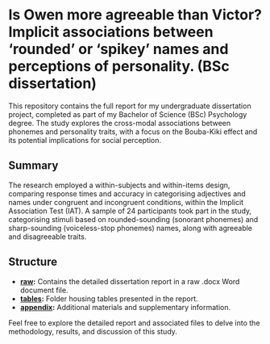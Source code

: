 # Is Owen more agreeable than Victor? Implicit associations between ‘rounded’ or ‘spikey’ names and perceptions of personality. (BSc dissertation)

This repository contains the full report for my undergraduate dissertation project, completed as part of my Bachelor of Science (BSc) Psychology degree. The study explores the cross-modal associations between phonemes and personality traits, with a focus on the Bouba-Kiki effect and its potential implications for social perception.

## Summary

The research employed a within-subjects and within-items design, comparing response times and accuracy in categorising adjectives and names under congruent and incongruent conditions, within the Implicit Association Test (IAT). A sample of 24 participants took part in the study, categorising stimuli based on rounded-sounding (sonorant phonemes) and sharp-sounding (voiceless-stop phonemes) names, along with agreeable and disagreeable traits.

## Structure

- **[raw](link-to-full-report-folder):** Contains the detailed dissertation report in a raw .docx Word document file.
- **[tables](link-to-tables-folder):** Folder housing tables presented in the report.
- **[appendix](link-to-appendices-folder):** Additional materials and supplementary information.

Feel free to explore the detailed report and associated files to delve into the methodology, results, and discussion of this study.
